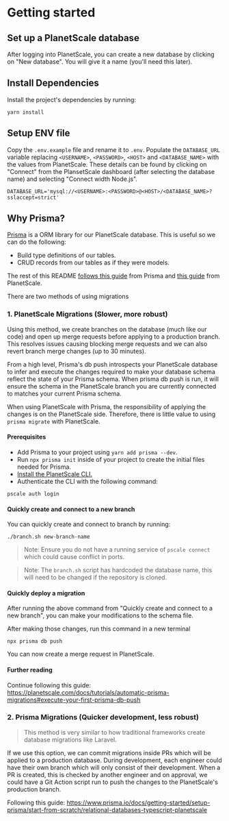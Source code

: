 # Getting started

## Set up a PlanetScale database

After logging into PlanetScale, you can create a new database by clicking on "New database". You will give it a name (you'll need this later).

## Install Dependencies

Install the project's dependencies by running:

```
yarn install
```

## Setup ENV file

Copy the `.env.example` file and rename it to `.env`. Populate the `DATABASE_URL` variable replacing `<USERNAME>`, `<PASSWORD>`, `<HOST>` and `<DATABASE_NAME>` with the values from PlanetScale.
These details can be found by clicking on "Connect" from the PlansetScale dashboard (after selecting the database name) and selecting "Connect width Node.js".

```
DATABASE_URL='mysql://<USERNAME>:<PASSWORD>@<HOST>/<DATABASE_NAME>?sslaccept=strict'
```

## Why Prisma?

[Prisma](https://www.prisma.io/) is a ORM library for our PlanetScale database. This is useful so we can do the following:

- Build type definitions of our tables.
- CRUD records from our tables as if they were models.

The rest of this README [follows this guide](https://www.prisma.io/docs/getting-started/quickstart) from Prisma and [this guide](https://planetscale.com/docs/tutorials/automatic-prisma-migrations) from PlanetScale.

There are two methods of using migrations

### 1. PlanetScale Migrations (Slower, more robust)

Using this method, we create branches on the database (much like our code) and open up merge requests before applying to a production branch. This resolves issues causing blocking merge requests and we can also revert branch merge changes (up to 30 minutes).

From a high level, Prisma's db push introspects your PlanetScale database to infer and execute the changes required to make your database schema reflect the state of your Prisma schema. When prisma db push is run, it will ensure the schema in the PlanetScale branch you are currently connected to matches your current Prisma schema.

When using PlanetScale with Prisma, the responsibility of applying the changes is on the PlanetScale side. Therefore, there is little value to using `prisma migrate` with PlanetScale.

#### Prerequisites

- Add Prisma to your project using `yarn add prisma --dev`.
- Run `npx prisma init` inside of your project to create the initial files needed for Prisma.
- [Install the PlanetScale CLI.](https://github.com/planetscale/cli)
- Authenticate the CLI with the following command:

```
pscale auth login
```

#### Quickly create and connect to a new branch

You can quickly create and connect to branch by running:

```
./branch.sh new-branch-name
```

> Note: Ensure you do not have a running service of `pscale connect` which could cause conflict in ports.

> Note: The `branch.sh` script has hardcoded the database name, this will need to be changed if the repository is cloned.

#### Quickly deploy a migration

After running the above command from "Quickly create and connect to a new branch", you can make your modifications to the schema file.

After making those changes, run this command in a new terminal

```
npx prisma db push
```

You can now create a merge request in PlanetScale.

#### Further reading

Continue following this guide: https://planetscale.com/docs/tutorials/automatic-prisma-migrations#execute-your-first-prisma-db-push

### 2. Prisma Migrations (Quicker development, less robust)

> This method is very similar to how traditional frameworks create database migrations like Laravel.

If we use this option, we can commit migrations inside PRs which will be applied to a production database. During development, each engineer could have their own branch which will only consist of their development. When a PR is created, this is checked by another engineer and on approval, we could have a Git Action script run to push the changes to the PlanetScale's production branch.

Following this guide:
https://www.prisma.io/docs/getting-started/setup-prisma/start-from-scratch/relational-databases-typescript-planetscale
